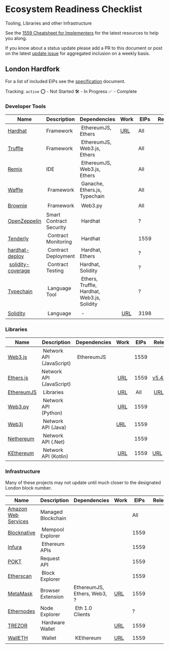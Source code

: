 # Ecosystem Readiness Checklist
Tooling, Libraries and other Infrastructure

See the [1559 Cheatsheet for Implementers](https://hackmd.io/4YVYKxxvRZGDto7aq7rVkg?view) for the latest resources to help you along.

If you know about a status update please add a PR to this document or post on the latest [update issue](https://github.com/ethereum/eth1.0-specs/issues/198) for aggregated inclusion on a weekly basis.

## London Hardfork

For a list of included EIPs see the [specification](./mainnet-upgrades/london.md) document.

Tracking: `active`
⭕ - Not Started
🛠️ - In Progress
✅ - Complete

### Developer Tools

| Name | Description | Dependencies | Work | EIPs | Release | Status
|---|---|---|---|---|---|---|
| [Hardhat][hardhat-link] | Framework | EthereumJS, Ethers | [URL][hardhat-work] | All | | 🛠️ 
| [Truffle][truffle-link] | Framework | EthereumJS, Web3.js, Ethers |  | All | | ⭕
| [Remix][remix-link] | IDE | EthereumJS, Web3.js, Ethers |  | All |  | ⭕
| [Waffle][waffle-link] | Framework | Ganache, Ethers.js, Typechain |  | All | | ⭕
| [Brownie][brownie-link] | Framework | Web3.py |  | All | | ⭕
| [OpenZeppelin][oz-link] | Smart Contract Security | Hardhat |  | ? | | ⭕
| [Tenderly][tenderly-link] | Contract Monitoring | Hardhat |  |1559 | | ⭕
| [hardhat-deploy][hardhat-deploy-link] | Contract Deployment | Hardhat, Ethers |  | ? | | ⭕
| [solidity-coverage][solidity-coverage-link] | Contract Testing | Hardhat, Solidity |  | ? | | ⭕
| [Typechain][typechain-link] | Language Tool | Ethers, Truffle, Hardhat, Web3.js, Solidity |  | ? | | ⭕
| [Solidity][solidity-link] | Language | - | [URL][solidity-work] |3198 |  | 🛠️ 

[hardhat-link]: https://github.com/nomiclabs/hardhat
[hardhat-work]: https://github.com/nomiclabs/hardhat/projects/8
[truffle-link]: https://github.com/trufflesuite/truffle
[remix-link]: https://github.com/ethereum/remix-project
[waffle-link]: https://github.com/EthWorks/Waffle
[brownie-link]: https://github.com/eth-brownie/brownie
[oz-link]: https://github.com/OpenZeppelin
[tenderly-link]: https://github.com/Tenderly
[hardhat-deploy-link]: https://github.com/wighawag/hardhat-deploy
[solidity-coverage-link]: https://github.com/sc-forks/solidity-coverage
[typechain-link]: https://github.com/ethereum-ts/TypeChain
[solidity-link]: http://soliditylang.eth
[solidity-work]: https://github.com/ethereum/solidity/issues/11390


### Libraries

| Name | Description | Dependencies | Work | EIPs | Release | Status
|---|---|---|---|---|---|---|
| [Web3.js][web3js-link] | Network API (JavaScript) | EthereumJS |  |1559 |  |🛠️
| [Ethers.js][ethers-link] | Network API (JavaScript) |  | [URL][ethers-work] |1559 |[v5.4.1][ethers-release]  |✅ 
| [EthereumJS][ethereumjs-link] | Libraries |  | [URL][ethereumjs-work] | All | [URL][ethereumjs-release] |✅
| [Web3.py][web3py-link] | Network API (Python) |  | [URL][web3py-work] |1559 |  |🛠️ 
| [Web3j][web3j-link] | Network API (Java) |  | [URL][web3j-work] |1559 |  |🛠️ 
| [Nethereum][nethereum-link] | Network API (.Net) |  |  |1559 |  |🛠️
| [KEthereum][kethereum-link] | Network API (Kotlin) | | [URL][kethereum-work] |1559 |[URL][kethereum-release]  |✅


[web3js-link]: https://github.com/ChainSafe/web3.js
[ethers-link]: https://github.com/ethers-io/ethers.js
[ethers-work]: https://github.com/ethers-io/ethers.js/issues/1610
[ethers-release]: https://github.com/ethers-io/ethers.js/releases/tag/v5.4.1
[ethereumjs-link]: https://github.com/ethereumjs/ethereumjs-monorepo
[ethereumjs-work]: https://github.com/ethereumjs/ethereumjs-monorepo/issues/1211
[ethereumjs-release]: https://github.com/ethereumjs/ethereumjs-monorepo/pull/1263
[web3py-link]: https://github.com/ethereum/web3.py
[web3py-work]: https://github.com/ethereum/web3.py/issues/1835
[web3j-link]: https://github.com/web3j/web3j
[web3j-work]: https://github.com/web3j/web3j/pull/1417
[nethereum-link]: https://github.com/Nethereum/Nethereum
[kethereum-link]: https://github.com/komputing/KEthereum
[kethereum-work]: https://github.com/komputing/KEthereum/issues/101
[kethereum-release]: https://github.com/komputing/KEthereum/commit/8c1386853301e792f798d148677812c04ff0e434

### Infrastructure

Many of these projects may not update until much closer to the designated London block number.

| Name | Description | Dependencies | Work | EIPs | Release | Status
|---|---|---|---|---|---|---|
| [Amazon Web Services][AWS-link] | Managed Blockchain |  |  | All |  |⭕
| [Blocknative][blocknative-link] | Mempool Explorer |  |  | 1559 |  |⭕
| [Infura][infura-link] | Ethereum APIs |  |  | 1559 |  |⭕ 
| [POKT][pocket-link] | Request API |  |  | 1559 |  |⭕ 
| [Etherscan][etherscan-link] | Block Explorer |  |  | 1559 |  |⭕
| [MetaMask][metamask-link] | Browser Extension | EthereumJS, Ethers, Web3, ? | [URL][metamask-work] | 1559 |  |🛠️ 
| [Ethernodes][ethernodes-link] | Node Explorer | Eth 1.0 Clients |  | ? |  |⭕ 
| [TREZOR][trezor-link] | Hardware Wallet |  | [URL][trezor-work] | 1559 |  |🛠️ 
| [WallETH][walleth-link] | Wallet | KEthereum | [URL][walleth-work] | 1559 |  |🛠️  

[AWS-link]: https://aws.amazon.com/managed-blockchain/
[blocknative-link]: https://github.com/blocknative
[infura-link]: https://github.com/INFURA
[pocket-link]: https://pokt.network/
[etherscan-link]: https://github.com/etherscan
[metamask-link]: https://github.com/MetaMask
[metamask-work]: https://github.com/MetaMask/metamask-mobile/issues/2571
[ethernodes-link]: https://www.ethernodes.org/
[trezor-link]: https://trezor.io
[trezor-work]: https://github.com/trezor/trezor-firmware/issues/1604
[walleth-link]: https://walleth.org
[walleth-work]: https://github.com/walleth/walleth/issues/523

